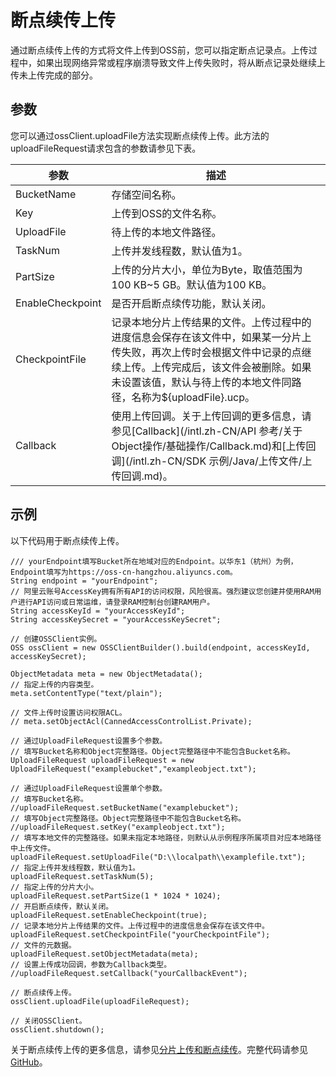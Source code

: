 # 断点续传上传

通过断点续传上传的方式将文件上传到OSS前，您可以指定断点记录点。上传过程中，如果出现网络异常或程序崩溃导致文件上传失败时，将从断点记录处继续上传未上传完成的部分。

## 参数

您可以通过ossClient.uploadFile方法实现断点续传上传。此方法的uploadFileRequest请求包含的参数请参见下表。

|参数|描述|
|--|--|
|BucketName|存储空间名称。|
|Key|上传到OSS的文件名称。|
|UploadFile|待上传的本地文件路径。|
|TaskNum|上传并发线程数，默认值为1。|
|PartSize|上传的分片大小，单位为Byte，取值范围为100 KB~5 GB。默认值为100 KB。|
|EnableCheckpoint|是否开启断点续传功能，默认关闭。|
|CheckpointFile|记录本地分片上传结果的文件。上传过程中的进度信息会保存在该文件中，如果某一分片上传失败，再次上传时会根据文件中记录的点继续上传。上传完成后，该文件会被删除。如果未设置该值，默认与待上传的本地文件同路径，名称为$\{uploadFile\}.ucp。|
|Callback|使用上传回调。关于上传回调的更多信息，请参见[Callback](/intl.zh-CN/API 参考/关于Object操作/基础操作/Callback.md)和[上传回调](/intl.zh-CN/SDK 示例/Java/上传文件/上传回调.md)。|

## 示例

以下代码用于断点续传上传。

```
/// yourEndpoint填写Bucket所在地域对应的Endpoint。以华东1（杭州）为例，Endpoint填写为https://oss-cn-hangzhou.aliyuncs.com。
String endpoint = "yourEndpoint";
// 阿里云账号AccessKey拥有所有API的访问权限，风险很高。强烈建议您创建并使用RAM用户进行API访问或日常运维，请登录RAM控制台创建RAM用户。
String accessKeyId = "yourAccessKeyId";
String accessKeySecret = "yourAccessKeySecret";

// 创建OSSClient实例。
OSS ossClient = new OSSClientBuilder().build(endpoint, accessKeyId, accessKeySecret);

ObjectMetadata meta = new ObjectMetadata();
// 指定上传的内容类型。
meta.setContentType("text/plain");

// 文件上传时设置访问权限ACL。
// meta.setObjectAcl(CannedAccessControlList.Private);

// 通过UploadFileRequest设置多个参数。
// 填写Bucket名称和Object完整路径。Object完整路径中不能包含Bucket名称。
UploadFileRequest uploadFileRequest = new UploadFileRequest("examplebucket","exampleobject.txt");

// 通过UploadFileRequest设置单个参数。
// 填写Bucket名称。
//uploadFileRequest.setBucketName("examplebucket");
// 填写Object完整路径。Object完整路径中不能包含Bucket名称。
//uploadFileRequest.setKey("exampleobject.txt");
// 填写本地文件的完整路径。如果未指定本地路径，则默认从示例程序所属项目对应本地路径中上传文件。
uploadFileRequest.setUploadFile("D:\\localpath\\examplefile.txt");
// 指定上传并发线程数，默认值为1。
uploadFileRequest.setTaskNum(5);
// 指定上传的分片大小。
uploadFileRequest.setPartSize(1 * 1024 * 1024);
// 开启断点续传，默认关闭。
uploadFileRequest.setEnableCheckpoint(true);
// 记录本地分片上传结果的文件。上传过程中的进度信息会保存在该文件中。
uploadFileRequest.setCheckpointFile("yourCheckpointFile");
// 文件的元数据。
uploadFileRequest.setObjectMetadata(meta);
// 设置上传成功回调，参数为Callback类型。
//uploadFileRequest.setCallback("yourCallbackEvent");

// 断点续传上传。
ossClient.uploadFile(uploadFileRequest);

// 关闭OSSClient。
ossClient.shutdown();            
```

关于断点续传上传的更多信息，请参见[分片上传和断点续传](/intl.zh-CN/开发指南/对象/文件（Object）/上传文件（Object）/分片上传和断点续传.md)。完整代码请参见[GitHub](https://github.com/aliyun/aliyun-oss-java-sdk/blob/master/src/samples/UploadSample.java)。

